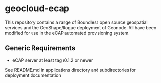 geocloud-ecap
=============
This repository contains a range of Boundless open source geospatial services and the GeoShape/Rogue deployment of Geonode.  All have  been modified for use in the eCAP automated provisioning system.  

Generic Requirements
--------------------
- eCAP server at least tag r0.1.2 or newer

See README.md in applications directory and subdirectories for deployment documentation